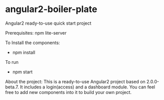 # angular2-boiler-plate
Angular2 ready-to-use quick start project

Prerequisites: 
npm
lite-server


To Install the components:
- npm install

To run
- npm start

About the project:
This is a ready-to-use Angular2 project based on 2.0.0-beta.7.  It includes a login(access) and a dashboard module.  You can feel free to add new components into it to build your own project.